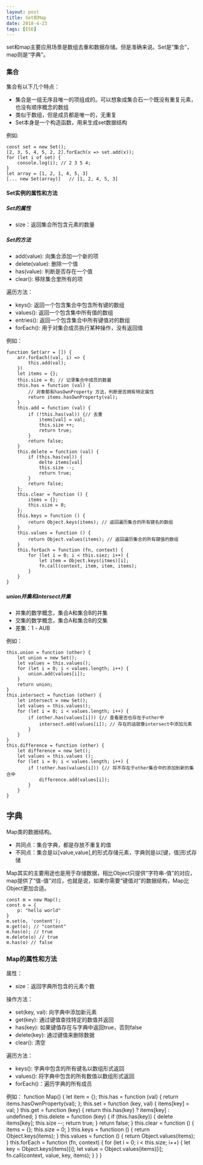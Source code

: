 ```yaml
---
layout: post
title: Set和Map
date: 2018-4-23
tags: [ES6]
---
```


set和map主要应用场景是数组去重和数据存储。但是准确来说。Set是“集合”，map则是“字典”。

### 集合

集合有以下几个特点：

- 集合是一组无序且唯一的项组成的。可以想象成集合石一个既没有重复元素，也没有顺序概念的数组
- 类似于数组，但是成员都是唯一的，无重复
- Set本身是一个构造函数，用来生成set数据结构

例如:

    const set = new Set();
    [2, 3, 5, 4, 5, 2, 2].forEach(x => set.add(x));
    for (let i of set) {
        console.log(i); // 2 3 5 4;
    }
    let array = [1, 2, 1, 4, 5, 3]
    [... new Set(array)]   // [1, 2, 4, 5, 3]

#### Set实例的属性和方法

##### Set的属性

- size：返回集合所包含元素的数量

##### Set的方法

- add(value): 向集合添加一个新的项
- delete(value): 删除一个值
- has(value): 判断是否存在一个值
- clear(): 移除集合里所有的项

遍历方法：

- keys(): 返回一个包含集合中包含所有键的数组
- values(): 返回一个包含集中所有值的数组
- entries(): 返回一个包含集合中所有键值对的数组
- forEach(): 用于对集合成员执行某种操作，没有返回值

例如：

    function Set(arr = []) {
        arr.forEach((val, i) => {
            this.add(val);
        })
        let items = {};
        this.size = 0; // 记录集合中成员的数量
        this.has = function (val) {
            // 对象都有hasOwnProperty 方法，判断是否拥有特定属性
            return items.hasOwnProperty(val);
        }
        this.add = function (val) {
            if (!this.has(val)) {// 去重
                items[val] = val;
                this.size ++;
                return true;
            }
            return false;
        }
        this.delete = function (val) {
            if (this.has(val)) {
                delte items[val]
                this.size --;
                return true;
            }
            return false;
        };
        this.clear = function () {
            items = {};
            this.size = 0;
        };
        this.keys = function () {
            return Object.keys(items); // 返回遍历集合的所有键名的数组
        }
        this.values = function () {
            return Object.values(items); // 返回遍历集合的所有键值的数组
        }
        this.forEach = function (fn, context) {
            for (let i = 0; i < this.siez; i++) {
                let item = Object.keys(itmes)[i];
                fn.call(context, item, item, items);
            }
        }
    }

##### union并集和intersect并集

- 并集的数学概念，集合A和集合B的并集
- 交集的数学概念，集合A和集合B的交集
- 差集：1 - AUB

例如：

    this.union = function (other) {
        let union = new Set();
        let values = this.values();
        for (let i = 0; i < values.length; i++) {
            union.add(values[i]);
        }
        return union;
    }
    this.intersect = function (other) {
        let intersect = new Set();
        let values = this.values();
        for (let i = 0; i < values.length; i++) {
            if (other.has(values[i])) {// 查看是否也存在于other中
                intersect.add(values[i]); // 存在的话就像intersect中添加元素
            }
        }
    }
    this.difference = function (other) {
        let difference = new Set();
        let values = this.values ();
        for (let i = 0; i < values.length; i++) {
            if (!other.has(values[i])) {// 将不存在于other集合中的添加到新的集合中
                difference.add(values[i]);
            }
        }
    }

## 字典

Map类的数据结构。

- 共同点：集合字典，都是存放不重复的值
- 不同点：集合是以[value,value],的形式存储元素，字典则是以[键，值]形式存储

Map其实的主要用途也是用于存储数据，相比Object只提供“字符串-值”的对应，map提供了“值-值”对应，也就是说，如果你需要“键值对”的数据结构，Map比Object更加合适。

    const m = new Map();
    const o = {
        p: "hello world"
    }
    m.set(o, 'content');
    m.get(o); // "content"
    m.has(o); // true
    m.delete(o) // true
    m.has(o) // false

### Map的属性和方法

属性：

- size：返回字典所包含的元素个数

操作方法：

- set(key, val): 向字典中添加新元素
- get(key): 通过键值查找特定的数值并返回
- has(key): 如果键值存在与字典中返回true，否则false
- delete(key): 通过键值来删除数据
- clear(): 清空

遍历方法：

- keys(): 字典中包含的所有键名以数组形式返回
- values(): 将字典中包含的所有数值以数组形式返回
- forEach()：遍历字典的所有成员

例如：
        function Map() {
            let item = {};
            this.has = function (val) {
                return items.hasOwnProperty(val);
            };
            this.set = function (key, val) {
                items[key] = val;
            }
            this.get = function (key) {
                return this.has(key) ? items[key] : undefined;
            }
            this.delete = function (key) {
                if (this.has(key)) {
                    delete items[key];
                    this.size --;
                    return true;
                }
                return false;
            }
            this.clear = function () {
                items = {};
                this.size = 0;
            }
            this.keys = functioon () {
                return Object.keys(items);
            }
            this.values = function () {
                return Object.values(items);
            }
            this.forEach = function (fn, context) {
                for (let i = 0; i < this.size; i++) {
                    let key = Object.keys(items)[i];
                    let value = Object.values(items)[i];
                    fn.call(context, value, key, items);
                }
            }
        }
    